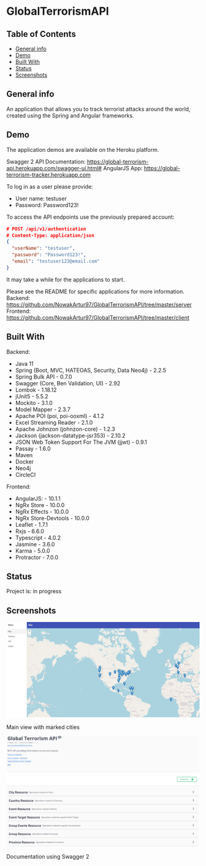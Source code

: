 # GlobalTerrorismAPI

## Table of Contents

- [General info](#general-info)
- [Demo](#demo)
- [Built With](#built-with)
- [Status](#status)
- [Screenshots](#screenshots)

## General info

An application that allows you to track terrorist attacks around the world, created using the Spring and Angular frameworks.

## Demo

The application demos are available on the Heroku platform. 

Swagger 2 API Documentation: https://global-terrorism-api.herokuapp.com/swagger-ui.html#
AngularJS App: https://global-terrorism-tracker.herokuapp.com

To log in as a user please provide:
- User name: testuser
- Password: Password123!

To access the API endpoints use the previously prepared account:

```json
# POST /api/v1/authentication
# Content-Type: application/json
{
  "userName": "testuser",
  "password": "Password123!",
  "email": "testuser123@email.com"
}
```

It may take a while for the applications to start.

Please see the README for specific applications for more information.
Backend: 
https://github.com/NowakArtur97/GlobalTerrorismAPI/tree/master/server
Frontend: 
https://github.com/NowakArtur97/GlobalTerrorismAPI/tree/master/client

## Built With

Backend:
- Java 11
- Spring (Boot, MVC, HATEOAS, Security, Data Neo4j) - 2.2.5
- Spring Bulk API - 0.7.0
- Swagger (Core, Ben Validation, UI) - 2.92
- Lombok - 1.18.12
- jUnit5 - 5.5.2
- Mockito - 3.1.0
- Model Mapper - 2.3.7
- Apache POI (poi, poi-ooxml) - 4.1.2
- Excel Streaming Reader - 2.1.0
- Apache Johnzon (johnzon-core) - 1.2.3
- Jackson (jackson-datatype-jsr353) - 2.10.2
- JSON Web Token Support For The JVM (jjwt) - 0.9.1
- Passay - 1.6.0
- Maven
- Docker
- Neo4j
- CircleCI

Frontend:
- AngularJS: - 10.1.1
- NgRx Store - 10.0.0
- NgRx Effects - 10.0.0
- NgRx Store-Devtools - 10.0.0
- Leaflet - 1.7.1
- Rxjs - 6.6.0
- Typescript - 4.0.2
- Jasmine - 3.6.0
- Karma - 5.0.0
- Protractor - 7.0.0

## Status

Project is: in progress

## Screenshots

![Map](./client/screenshots/map.jpg)

Main view with marked cities

![Documentation](./server/screenshots/documentation.png)

Documentation using Swagger 2